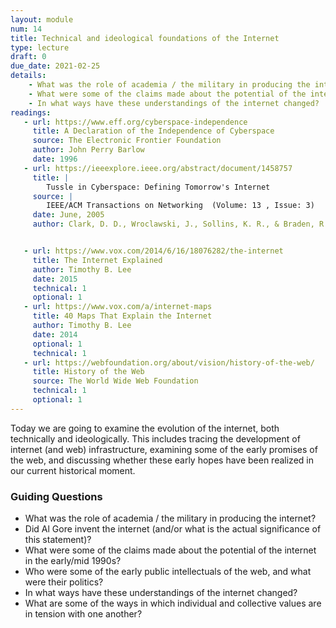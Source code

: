 ```yaml
---
layout: module
num: 14
title: Technical and ideological foundations of the Internet
type: lecture
draft: 0
due_date: 2021-02-25
details:
    - What was the role of academia / the military in producing the internet?
    - What were some of the claims made about the potential of the internet in the early/mid 1990s?
    - In what ways have these understandings of the internet changed? 
readings:
   - url: https://www.eff.org/cyberspace-independence
     title: A Declaration of the Independence of Cyberspace
     source: The Electronic Frontier Foundation
     author: John Perry Barlow
     date: 1996
   - url: https://ieeexplore.ieee.org/abstract/document/1458757
     title: |
        Tussle in Cyberspace: Defining Tomorrow's Internet
     source: |
        IEEE/ACM Transactions on Networking  (Volume: 13 , Issue: 3)
     date: June, 2005
     author: Clark, D. D., Wroclawski, J., Sollins, K. R., & Braden, R.


   - url: https://www.vox.com/2014/6/16/18076282/the-internet
     title: The Internet Explained
     author: Timothy B. Lee
     date: 2015
     technical: 1
     optional: 1
   - url: https://www.vox.com/a/internet-maps
     title: 40 Maps That Explain the Internet
     author: Timothy B. Lee
     date: 2014
     optional: 1
     technical: 1
   - url: https://webfoundation.org/about/vision/history-of-the-web/
     title: History of the Web
     source: The World Wide Web Foundation
     technical: 1
     optional: 1
---
```


Today we are going to examine the evolution of the internet, both technically and ideologically. This includes tracing the development of internet (and web) infrastructure, examining some of the early promises of the web, and discussing whether these early hopes have been realized in our current historical moment.

### Guiding Questions
* What was the role of academia / the military in producing the internet?
* Did Al Gore invent the internet (and/or what is the actual significance of this statement)?
* What were some of the claims made about the potential of the internet in the early/mid 1990s?
* Who were some of the early public intellectuals of the web, and what were their politics? 
* In what ways have these understandings of the internet changed? 
* What are some of the ways in which individual and collective values are in tension with one another?
